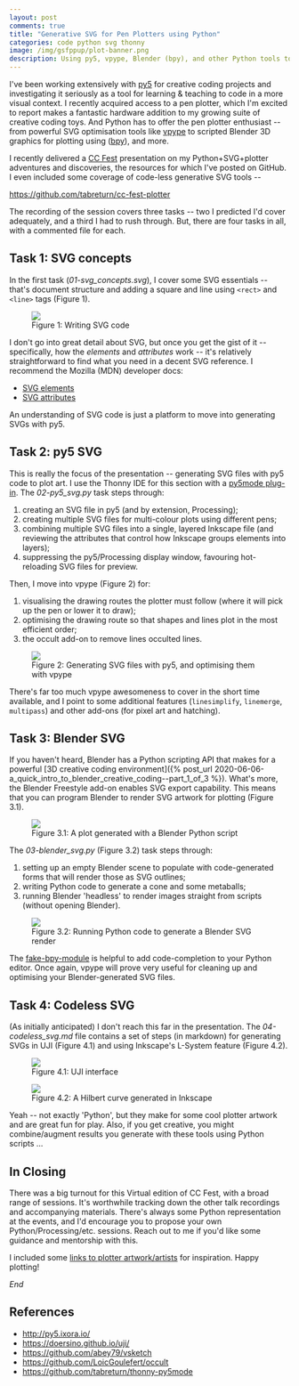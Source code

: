```yaml
---
layout: post
comments: true
title: "Generative SVG for Pen Plotters using Python"
categories: code python svg thonny
image: /img/gsfppup/plot-banner.png
description: Using py5, vpype, Blender (bpy), and other Python tools to generate plotter art.
---
```


I've been working extensively with [py5](http://py5.ixora.io/) for creative coding projects and investigating it seriously as a tool for learning & teaching to code in a more visual context. I recently acquired access to a pen plotter, which I'm excited to report makes a fantastic hardware addition to my growing suite of creative coding toys. And Python has to offer the pen plotter enthusiast -- from powerful SVG optimisation tools like [vpype](https://github.com/abey79/vpype) to scripted Blender 3D graphics for plotting using ([bpy](https://docs.blender.org/manual/en/latest/advanced/scripting/index.html)), and more.

I recently delivered a [CC Fest](https://ccfest.rocks/) presentation on my Python+SVG+plotter adventures and discoveries, the resources for which I've posted on GitHub. I even included some coverage of code-less generative SVG tools --

https://github.com/tabreturn/cc-fest-plotter

The recording of the session covers three tasks -- two I predicted I'd cover adequately, and a third I had to rush through. But, there are four tasks in all, with a commented file for each.


## Task 1: SVG concepts

In the first task (*01-svg_concepts.svg*), I cover some SVG essentials -- that's document structure and adding a square and line using `<rect>` and `<line>` tags (Figure 1).

<figure>
<img src="{{ site.url }}/img/gsfppup/task-1-svg.png" class="fullwidth" />
<figcaption>Figure 1: Writing SVG code</figcaption>
</figure>

I don't go into great detail about SVG, but once you get the gist of it -- specifically, how the *elements* and *attributes* work -- it's relatively straightforward to find what you need in a decent SVG reference. I recommend the Mozilla (MDN) developer docs:

* [SVG elements](https://developer.mozilla.org/docs/Web/SVG/Element#svg_elements_by_category)
* [SVG attributes](https://developer.mozilla.org/docs/Web/SVG/Attribute#svg_attributes_by_category)

An understanding of SVG code is just a platform to move into generating SVGs with py5.


## Task 2: py5 SVG

This is really the focus of the presentation -- generating SVG files with py5 code to plot art. I use the Thonny IDE for this section with a [py5mode plug-in](https://pypi.org/project/thonny-py5mode/). The *02-py5_svg.py* task steps through:

1. creating an SVG file in py5 (and by extension, Processing);
2. creating multiple SVG files for multi-colour plots using different pens;
3. combining multiple SVG files into a single, layered Inkscape file (and reviewing the attributes that control how Inkscape groups elements into layers);
4. suppressing the py5/Processing display window, favouring hot-reloading SVG files for preview.

Then, I move into vpype (Figure 2) for:

1. visualising the drawing routes the plotter must follow (where it will pick up the pen or lower it to draw);
2. optimising the drawing route so that shapes and lines plot in the most efficient order;
3. the occult add-on to remove lines occulted lines.

<figure>
<img src="{{ site.url }}/img/gsfppup/task-2-py5.png" class="fullwidth" />
<figcaption>Figure 2: Generating SVG files with py5, and optimising them with vpype</figcaption>
</figure>

There's far too much vpype awesomeness to cover in the short time available, and I point to some additional features (`linesimplify`, `linemerge`, `multipass`) and other add-ons (for pixel art and hatching).


## Task 3: Blender SVG

If you haven't heard, Blender has a Python scripting API that makes for a powerful [3D creative coding environment]({% post_url 2020-06-06-a_quick_intro_to_blender_creative_coding--part_1_of_3 %}). What's more, the Blender Freestyle add-on enables SVG export capability. This means that you can program Blender to render SVG artwork for plotting (Figure 3.1).

<figure>
<img src="{{ site.url }}/img/gsfppup/plot-blender.png" class="fullwidth" />
<figcaption>Figure 3.1: A plot generated with a Blender Python script</figcaption>
</figure>

The *03-blender_svg.py* (Figure 3.2) task steps through:

1. setting up an empty Blender scene to populate with code-generated forms that will render those as SVG outlines;
2. writing Python code to generate a cone and some metaballs;
3. running Blender 'headless' to render images straight from scripts (without opening Blender).

<figure>
<img src="{{ site.url }}/img/gsfppup/task-3-bpy.png" class="fullwidth" />
<figcaption>Figure 3.2: Running Python code to generate a Blender SVG render</figcaption>
</figure>

The [fake-bpy-module](https://pypi.org/project/fake-bpy-module-2.90/) is helpful to add code-completion to your Python editor. Once again, vpype will prove very useful for cleaning up and optimising your Blender-generated SVG files.


## Task 4: Codeless SVG

(As initially anticipated) I don't reach this far in the presentation. The *04-codeless_svg.md* file contains a set of steps (in markdown) for generating SVGs in UJI (Figure 4.1) and using Inkscape's L-System feature (Figure 4.2).

<figure>
<img src="{{ site.url }}/img/gsfppup/task-4-uji.png" class="fullwidth" />
<figcaption>Figure 4.1: UJI interface</figcaption>
</figure>

<figure>
<img src="{{ site.url }}/img/gsfppup/task-4-inkscape.png" class="fullwidth" />
<figcaption>Figure 4.2: A Hilbert curve generated in Inkscape</figcaption>
</figure>

Yeah -- not exactly 'Python', but they make for some cool plotter artwork and are great fun for play. Also, if you get creative, you might combine/augment results you generate with these tools using Python scripts ...


## In Closing

There was a big turnout for this Virtual edition of CC Fest, with a broad range of sessions. It's worthwhile tracking down the other talk recordings and accompanying materials. There's always some Python representation at the events, and I'd encourage you to propose your own Python/Processing/etc. sessions. Reach out to me if you'd like some guidance and mentorship with this.

I included some [links to plotter artwork/artists](https://github.com/tabreturn/cc-fest-plotter#inspiration) for inspiration. Happy plotting!

*End*


## References

* http://py5.ixora.io/
* https://doersino.github.io/uji/
* https://github.com/abey79/vsketch
* https://github.com/LoicGoulefert/occult
* https://github.com/tabreturn/thonny-py5mode
